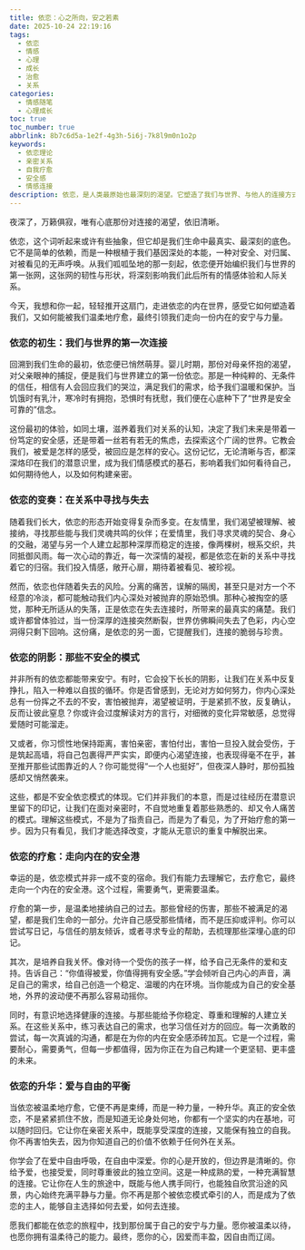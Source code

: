 ```yaml
---
title: 依恋：心之所向，安之若素
date: 2025-10-24 22:19:16
tags:
  - 依恋
  - 情感
  - 心理
  - 成长
  - 治愈
  - 关系
categories:
  - 情感随笔
  - 心理成长
toc: true
toc_number: true
abbrlink: 8b7c6d5a-1e2f-4g3h-5i6j-7k8l9m0n1o2p
keywords:
  - 依恋理论
  - 亲密关系
  - 自我疗愈
  - 安全感
  - 情感连接
description: 依恋，是人类最原始也最深刻的渴望。它塑造了我们与世界、与他人的连接方式，也深刻影响着我们的内心世界。这篇文章将带你走进依恋的深处，探索它如何影响我们的情感起伏，又如何通过理解与疗愈，让我们找到内在的安全港，最终实现爱与自由的平衡。
---
```


夜深了，万籁俱寂，唯有心底那份对连接的渴望，依旧清晰。

依恋，这个词听起来或许有些抽象，但它却是我们生命中最真实、最深刻的底色。它不是简单的依赖，而是一种根植于我们基因深处的本能，一种对安全、对归属、对被看见的无声呼唤。从我们呱呱坠地的那一刻起，依恋便开始编织我们与世界的第一张网，这张网的韧性与形状，将深刻影响我们此后所有的情感体验和人际关系。

今天，我想和你一起，轻轻推开这扇门，走进依恋的内在世界，感受它如何塑造着我们，又如何能被我们温柔地疗愈，最终引领我们走向一份内在的安宁与力量。

### 依恋的初生：我们与世界的第一次连接

回溯到我们生命的最初，依恋便已悄然萌芽。婴儿时期，那份对母亲怀抱的渴望，对父亲眼神的捕捉，便是我们与世界建立的第一份依恋。那是一种纯粹的、无条件的信任，相信有人会回应我们的哭泣，满足我们的需求，给予我们温暖和保护。当饥饿时有乳汁，寒冷时有拥抱，恐惧时有抚慰，我们便在心底种下了“世界是安全可靠的”信念。

这份最初的体验，如同土壤，滋养着我们对关系的认知，决定了我们未来是带着一份笃定的安全感，还是带着一丝若有若无的焦虑，去探索这个广阔的世界。它教会我们，被爱是怎样的感受，被回应是怎样的安心。这份记忆，无论清晰与否，都深深烙印在我们的潜意识里，成为我们情感模式的基石，影响着我们如何看待自己，如何期待他人，以及如何构建亲密。

### 依恋的变奏：在关系中寻找与失去

随着我们长大，依恋的形态开始变得复杂而多变。在友情里，我们渴望被理解、被接纳，寻找那些能与我们灵魂共鸣的伙伴；在爱情里，我们寻求灵魂的契合、身心的交融，渴望与另一个人建立起那种深厚而稳定的连接，像两棵树，根系交织，共同抵御风雨。每一次心动的靠近，每一次深情的凝视，都是依恋在新的关系中寻找着它的归宿。我们投入情感，敞开心扉，期待着被看见、被珍视。

然而，依恋也伴随着失去的风险。分离的痛苦，误解的隔阂，甚至只是对方一个不经意的冷淡，都可能触动我们内心深处对被抛弃的原始恐惧。那种心被掏空的感觉，那种无所适从的失落，正是依恋在失去连接时，所带来的最真实的痛楚。我们或许都曾体验过，当一份深厚的连接突然断裂，世界仿佛瞬间失去了色彩，内心空洞得只剩下回响。这份痛，是依恋的另一面，它提醒我们，连接的脆弱与珍贵。

### 依恋的阴影：那些不安全的模式

并非所有的依恋都能带来安宁。有时，它会投下长长的阴影，让我们在关系中反复挣扎，陷入一种难以自拔的循环。你是否曾感到，无论对方如何努力，你内心深处总有一份挥之不去的不安，害怕被抛弃，渴望被证明，于是紧抓不放，反复确认，反而让彼此窒息？你或许会过度解读对方的言行，对细微的变化异常敏感，总觉得爱随时可能溜走。

又或者，你习惯性地保持距离，害怕亲密，害怕付出，害怕一旦投入就会受伤，于是筑起高墙，将自己包裹得严严实实，即便内心渴望连接，也表现得毫不在乎，甚至推开那些试图靠近的人？你可能觉得“一个人也挺好”，但夜深人静时，那份孤独感却又悄然袭来。

这些，都是不安全依恋模式的体现。它们并非我们的本意，而是过往经历在潜意识里留下的印记，让我们在面对亲密时，不自觉地重复着那些熟悉的、却又令人痛苦的模式。理解这些模式，不是为了指责自己，而是为了看见，为了开始疗愈的第一步。因为只有看见，我们才能选择改变，才能从无意识的重复中解脱出来。

### 依恋的疗愈：走向内在的安全港

幸运的是，依恋模式并非一成不变的宿命。我们有能力去理解它，去疗愈它，最终走向一个内在的安全港。这个过程，需要勇气，更需要温柔。

疗愈的第一步，是温柔地接纳自己的过去。那些曾经的伤害，那些不被满足的渴望，都是我们生命的一部分。允许自己感受那些情绪，而不是压抑或评判。你可以尝试写日记，与信任的朋友倾诉，或者寻求专业的帮助，去梳理那些深埋心底的印记。

其次，是培养自我关怀。像对待一个受伤的孩子一样，给予自己无条件的爱和支持。告诉自己：“你值得被爱，你值得拥有安全感。”学会倾听自己内心的声音，满足自己的需求，给自己创造一个稳定、温暖的内在环境。当你能成为自己的安全基地，外界的波动便不再那么容易动摇你。

同时，有意识地选择健康的连接。与那些能给予你稳定、尊重和理解的人建立关系。在这些关系中，练习表达自己的需求，也学习信任对方的回应。每一次勇敢的尝试，每一次真诚的沟通，都是在为你的内在安全感添砖加瓦。它是一个过程，需要耐心，需要勇气，但每一步都值得，因为你正在为自己构建一个更坚韧、更丰盛的未来。

### 依恋的升华：爱与自由的平衡

当依恋被温柔地疗愈，它便不再是束缚，而是一种力量，一种升华。真正的安全依恋，不是紧紧抓住不放，而是知道无论身处何地，你都有一个坚实的内在基地，可以随时回归。它让你在亲密关系中，既能享受深度的连接，又能保有独立的自我。你不再害怕失去，因为你知道自己的价值不依赖于任何外在关系。

你学会了在爱中自由呼吸，在自由中深爱。你的心是开放的，但边界是清晰的。你给予爱，也接受爱，同时尊重彼此的独立空间。这是一种成熟的爱，一种充满智慧的连接。它让你在人生的旅途中，既能与他人携手同行，也能独自欣赏沿途的风景，内心始终充满平静与力量。你不再是那个被依恋模式牵引的人，而是成为了依恋的主人，能够自主选择如何去爱，如何去连接。

愿我们都能在依恋的旅程中，找到那份属于自己的安宁与力量。愿你被温柔以待，也愿你拥有温柔待己的能力。最终，愿你的心，因爱而丰盈，因自由而辽阔。